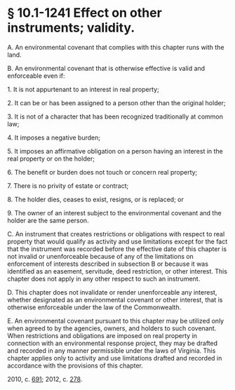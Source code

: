 # § 10.1-1241 Effect on other instruments; validity.

<p>A. An environmental covenant that complies with this chapter runs with the land.</p><p>B. An environmental covenant that is otherwise effective is valid and enforceable even if:</p><p>1. It is not appurtenant to an interest in real property;</p><p>2. It can be or has been assigned to a person other than the original holder;</p><p>3. It is not of a character that has been recognized traditionally at common law;</p><p>4. It imposes a negative burden;</p><p>5. It imposes an affirmative obligation on a person having an interest in the real property or on the holder;</p><p>6. The benefit or burden does not touch or concern real property;</p><p>7. There is no privity of estate or contract;</p><p>8. The holder dies, ceases to exist, resigns, or is replaced; or</p><p>9. The owner of an interest subject to the environmental covenant and the holder are the same person.</p><p>C. An instrument that creates restrictions or obligations with respect to real property that would qualify as activity and use limitations except for the fact that the instrument was recorded before the effective date of this chapter is not invalid or unenforceable because of any of the limitations on enforcement of interests described in subsection B or because it was identified as an easement, servitude, deed restriction, or other interest. This chapter does not apply in any other respect to such an instrument.</p><p>D. This chapter does not invalidate or render unenforceable any interest, whether designated as an environmental covenant or other interest, that is otherwise enforceable under the law of the Commonwealth.</p><p>E. An environmental covenant pursuant to this chapter may be utilized only when agreed to by the agencies, owners, and holders to such covenant. When restrictions and obligations are imposed on real property in connection with an environmental response project, they may be drafted and recorded in any manner permissible under the laws of Virginia. This chapter applies only to activity and use limitations drafted and recorded in accordance with the provisions of this chapter.</p><p>2010, c. <a href='http://lis.virginia.gov/cgi-bin/legp604.exe?101+ful+CHAP0691'>691</a>; 2012, c. <a href='http://lis.virginia.gov/cgi-bin/legp604.exe?121+ful+CHAP0278'>278</a>.</p>